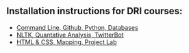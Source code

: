 ## Installation instructions for DRI courses: ##
* [Command Line, Github, Python, Databases](core.md)
* [NLTK, Quantative Analysis, TwitterBot](python.md)
* [HTML & CSS, Mapping, Project Lab](other.md)

